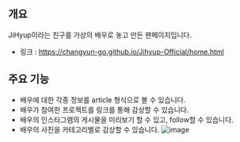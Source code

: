 ## 개요
JiHyup이라는 친구를 가상의 배우로 놓고 만든 팬페이지입니다.
- 링크 : https://changyun-go.github.io/Jihyup-Official/home.html

## 주요 기능
- 배우에 대한 각종 정보를 article 형식으로 볼 수 있습니다.
- 배우가 참여한 프로젝트를 링크를 통해 감상할 수 있습니다.
- 배우의 인스타그램의 게시물을 미리보기 할 수 있고, follow할 수 있습니다.
- 배우의 사진을 카테고리별로 감상할 수 있습니다.
![image](https://user-images.githubusercontent.com/85783423/128004561-f1e0a640-bea6-4422-a6a7-504da3b7a274.png)
